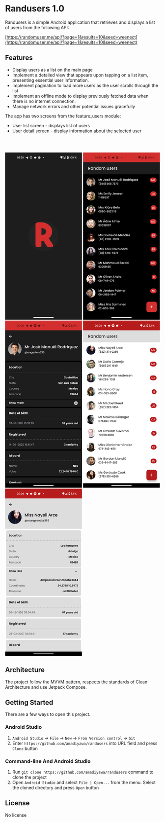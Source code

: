 # Randusers 1.0

Randusers is a simple Android application that retrieves and displays a list of users from the following API:

[https://randomuser.me/api/?page=1&results=10&seed=weenect](https://randomuser.me/api/?page=1&results=10&seed=weenect)

## Features

- Display users as a list on the main page
- Implement a detailed view that appears upon tapping on a list item, presenting essential user information.
- Implement pagination to load more users as the user scrolls through the list
- Implement an offline mode to display previously fetched data when there is no internet connection.
- Manage network errors and other potential issues gracefully

The app has two screens from the feature_users module:

- User list screen - displays list of users
- User detail screen - display information about the selected user

<br/><br/>

<p>
  <img alt="Splash screen" src="https://github.com/amadiyawa/ennov_test_app/blob/main/app_screenshots/splash.png" width="250" />
  <img alt="User list screen in dark mode" src="https://github.com/amadiyawa/ennov_test_app/blob/main/app_screenshots/user_list_dark.png" width="250" />
  <img alt="User detail screen in dark mode" src="https://github.com/amadiyawa/ennov_test_app/blob/main/app_screenshots/user_detail_dark.png" width="250" />
  <img alt="User list screen in light mode" src="https://github.com/amadiyawa/ennov_test_app/blob/main/app_screenshots/user_list_light.png" width="250" />
  <img alt="User detail screen in light mode" src="https://github.com/amadiyawa/ennov_test_app/blob/main/app_screenshots/user_detail_light.png" width="250" />
</p>

## Architecture

The project follow the MVVM pattern, respects the standards of Clean Architecture and use Jetpack Compose.

## Getting Started

There are a few ways to open this project.

### Android Studio

1. `Android Studio` -> `File` -> `New` -> `From Version control` -> `Git`
2. Enter `https://github.com/amadiyawa/randusers` into URL field and press `Clone` button

### Command-line And Android Studio

1. Run `git clone https://github.com/amadiyawa/randusers` command to clone the project
2. Open `Android Studio` and select `File | Open...` from the menu. Select the cloned directory and press `Open` button

## License

No license
